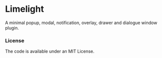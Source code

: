 # Limelight

A minimal popup, modal, notification, overlay, drawer and dialogue window plugin.

### License

The code is available under an MIT License.
